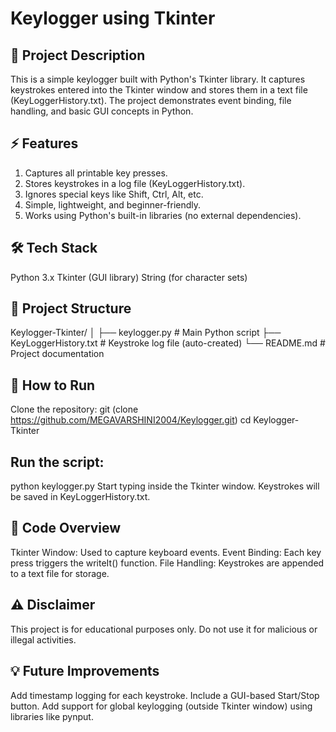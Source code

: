 # Keylogger using Tkinter

## 📜 Project Description

This is a simple keylogger built with Python's Tkinter library. It captures keystrokes entered into the Tkinter window and stores them in a text file (KeyLoggerHistory.txt). The project demonstrates event binding, file handling, and basic GUI concepts in Python.

## ⚡ Features
1. Captures all printable key presses.
2. Stores keystrokes in a log file (KeyLoggerHistory.txt).
3. Ignores special keys like Shift, Ctrl, Alt, etc.
4. Simple, lightweight, and beginner-friendly.
5. Works using Python's built-in libraries (no external dependencies).

## 🛠️ Tech Stack
Python 3.x
Tkinter (GUI library)
String (for character sets)

## 📂 Project Structure
Keylogger-Tkinter/
│
├── keylogger.py          # Main Python script
├── KeyLoggerHistory.txt  # Keystroke log file (auto-created)
└── README.md             # Project documentation

## 🚀 How to Run
Clone the repository:
git (clone https://github.com/MEGAVARSHINI2004/Keylogger.git)
cd Keylogger-Tkinter


## Run the script:
python keylogger.py
Start typing inside the Tkinter window.
Keystrokes will be saved in KeyLoggerHistory.txt.

## 📜 Code Overview
Tkinter Window: Used to capture keyboard events.
Event Binding: Each key press triggers the writeIt() function.
File Handling: Keystrokes are appended to a text file for storage.

## ⚠️ Disclaimer
This project is for educational purposes only.
Do not use it for malicious or illegal activities.

## 💡 Future Improvements
Add timestamp logging for each keystroke.
Include a GUI-based Start/Stop button.
Add support for global keylogging (outside Tkinter window) using libraries like pynput.
